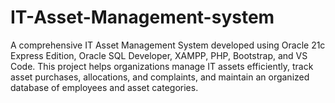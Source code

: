 # IT-Asset-Management-system
A comprehensive IT Asset Management System developed using Oracle 21c Express Edition, Oracle SQL Developer, XAMPP, PHP, Bootstrap, and VS Code. This project helps organizations manage IT assets efficiently, track asset purchases, allocations, and complaints, and maintain an organized database of employees and asset categories. 
